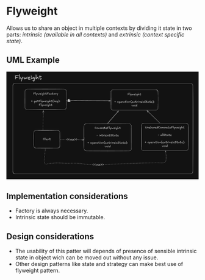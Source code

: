 # Flyweight

Allows us to share an object in multiple contexts by dividing it state in two parts: *intrinsic (available in all contexts)* and 
*extrinsic (context specific state)*.

## UML Example

![alt text](flyweight_uml_example.png)

## Implementation considerations

- Factory is always necessary.
- Intrinsic state should be immutable.

## Design considerations

- The usability of this patter will depends of presence of sensible intrinsic state in object wich can be moved out 
without any issue.
- Other design patterns like state and strategy can make best use of flyweight pattern.